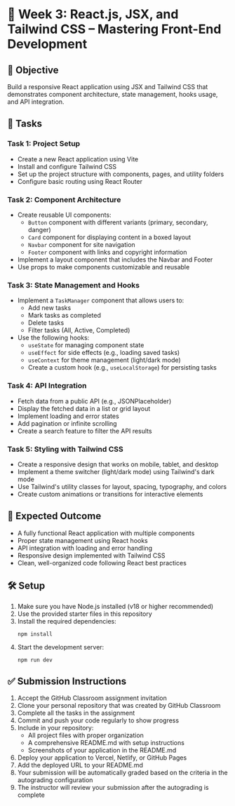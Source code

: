 # 🎨 Week 3: React.js, JSX, and Tailwind CSS – Mastering Front-End Development

## 🚀 Objective

Build a responsive React application using JSX and Tailwind CSS that demonstrates component architecture, state management, hooks usage, and API integration.

## 📂 Tasks

### Task 1: Project Setup

-   Create a new React application using Vite
-   Install and configure Tailwind CSS
-   Set up the project structure with components, pages, and utility folders
-   Configure basic routing using React Router

### Task 2: Component Architecture

-   Create reusable UI components:
    -   `Button` component with different variants (primary, secondary, danger)
    -   `Card` component for displaying content in a boxed layout
    -   `Navbar` component for site navigation
    -   `Footer` component with links and copyright information
-   Implement a layout component that includes the Navbar and Footer
-   Use props to make components customizable and reusable

### Task 3: State Management and Hooks

-   Implement a `TaskManager` component that allows users to:
    -   Add new tasks
    -   Mark tasks as completed
    -   Delete tasks
    -   Filter tasks (All, Active, Completed)
-   Use the following hooks:
    -   `useState` for managing component state
    -   `useEffect` for side effects (e.g., loading saved tasks)
    -   `useContext` for theme management (light/dark mode)
    -   Create a custom hook (e.g., `useLocalStorage`) for persisting tasks

### Task 4: API Integration

-   Fetch data from a public API (e.g., JSONPlaceholder)
-   Display the fetched data in a list or grid layout
-   Implement loading and error states
-   Add pagination or infinite scrolling
-   Create a search feature to filter the API results

### Task 5: Styling with Tailwind CSS

-   Create a responsive design that works on mobile, tablet, and desktop
-   Implement a theme switcher (light/dark mode) using Tailwind's dark mode
-   Use Tailwind's utility classes for layout, spacing, typography, and colors
-   Create custom animations or transitions for interactive elements

## 🧪 Expected Outcome

-   A fully functional React application with multiple components
-   Proper state management using React hooks
-   API integration with loading and error handling
-   Responsive design implemented with Tailwind CSS
-   Clean, well-organized code following React best practices

## 🛠️ Setup

1. Make sure you have Node.js installed (v18 or higher recommended)
2. Use the provided starter files in this repository
3. Install the required dependencies:
    ```
    npm install
    ```
4. Start the development server:
    ```
    npm run dev
    ```

## ✅ Submission Instructions

1. Accept the GitHub Classroom assignment invitation
2. Clone your personal repository that was created by GitHub Classroom
3. Complete all the tasks in the assignment
4. Commit and push your code regularly to show progress
5. Include in your repository:
    - All project files with proper organization
    - A comprehensive README.md with setup instructions
    - Screenshots of your application in the README.md
6. Deploy your application to Vercel, Netlify, or GitHub Pages
7. Add the deployed URL to your README.md
8. Your submission will be automatically graded based on the criteria in the autograding configuration
9. The instructor will review your submission after the autograding is complete
